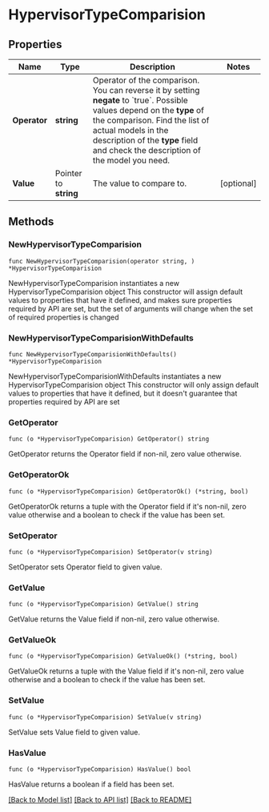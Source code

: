 # HypervisorTypeComparision

## Properties

Name | Type | Description | Notes
------------ | ------------- | ------------- | -------------
**Operator** | **string** | Operator of the comparison. You can reverse it by setting **negate** to &#x60;true&#x60;.   Possible values depend on the **type** of the comparison. Find the list of actual models in the description of the **type** field and check the description of the model you need. | 
**Value** | Pointer to **string** | The value to compare to. | [optional] 

## Methods

### NewHypervisorTypeComparision

`func NewHypervisorTypeComparision(operator string, ) *HypervisorTypeComparision`

NewHypervisorTypeComparision instantiates a new HypervisorTypeComparision object
This constructor will assign default values to properties that have it defined,
and makes sure properties required by API are set, but the set of arguments
will change when the set of required properties is changed

### NewHypervisorTypeComparisionWithDefaults

`func NewHypervisorTypeComparisionWithDefaults() *HypervisorTypeComparision`

NewHypervisorTypeComparisionWithDefaults instantiates a new HypervisorTypeComparision object
This constructor will only assign default values to properties that have it defined,
but it doesn't guarantee that properties required by API are set

### GetOperator

`func (o *HypervisorTypeComparision) GetOperator() string`

GetOperator returns the Operator field if non-nil, zero value otherwise.

### GetOperatorOk

`func (o *HypervisorTypeComparision) GetOperatorOk() (*string, bool)`

GetOperatorOk returns a tuple with the Operator field if it's non-nil, zero value otherwise
and a boolean to check if the value has been set.

### SetOperator

`func (o *HypervisorTypeComparision) SetOperator(v string)`

SetOperator sets Operator field to given value.


### GetValue

`func (o *HypervisorTypeComparision) GetValue() string`

GetValue returns the Value field if non-nil, zero value otherwise.

### GetValueOk

`func (o *HypervisorTypeComparision) GetValueOk() (*string, bool)`

GetValueOk returns a tuple with the Value field if it's non-nil, zero value otherwise
and a boolean to check if the value has been set.

### SetValue

`func (o *HypervisorTypeComparision) SetValue(v string)`

SetValue sets Value field to given value.

### HasValue

`func (o *HypervisorTypeComparision) HasValue() bool`

HasValue returns a boolean if a field has been set.


[[Back to Model list]](../README.md#documentation-for-models) [[Back to API list]](../README.md#documentation-for-api-endpoints) [[Back to README]](../README.md)


